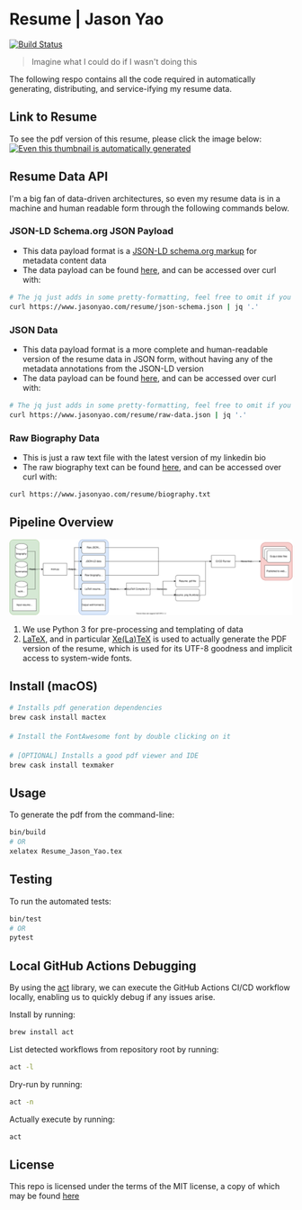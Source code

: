 # Resume | Jason Yao
[![Build Status](https://github.com/JasonYao/resume/actions/workflows/main.yml/badge.svg)](https://github.com/JasonYao/resume/actions/workflows/main.yml)

> Imagine what I could do if I wasn't doing this

The following respo contains all the code required in automatically
generating, distributing, and service-ifying my resume data.

## Link to Resume
To see the pdf version of this resume, please click the image below:
[![Even this thumbnail is automatically generated](https://www.jasonyao.com/resume/Resume_Jason_Yao.png)
](https://www.jasonyao.com/resume/Resume_Jason_Yao.pdf)

## Resume Data API
I'm a big fan of data-driven architectures, so even my resume data is
in a machine and human readable form through the following commands below.

### JSON-LD Schema.org JSON Payload
* This data payload format is a [JSON-LD schema.org markup](https://jsonld.com/person/) for metadata 
     content data
* The data payload can be found [here](https://www.jasonyao.com/resume/json-schema.json), and
  can be accessed over curl with:

```sh
# The jq just adds in some pretty-formatting, feel free to omit if you don't want it
curl https://www.jasonyao.com/resume/json-schema.json | jq '.'
```

### JSON Data
* This data payload format is a more complete and human-readable version of the resume data
  in JSON form, without having any of the metadata annotations from the JSON-LD version
* The data payload can be found [here](https://www.jasonyao.com/resume/raw-data.json), and
  can be accessed over curl with:
```sh
# The jq just adds in some pretty-formatting, feel free to omit if you don't want it
curl https://www.jasonyao.com/resume/raw-data.json | jq '.'
```

### Raw Biography Data
* This is just a raw text file with the latest version of my linkedin bio
* The raw biography text can be found [here](https://www.jasonyao.com/resume/biography.txt), and
  can be accessed over curl with:

```sh
curl https://www.jasonyao.com/resume/biography.txt
```

## Pipeline Overview
![look at all the pwetty lines](docs/img/resume_system_design.svg)

1. We use Python 3 for pre-processing and templating of data
2. [LaTeX](https://www.latex-project.org), and in particular
   [Xe(La)TeX](http://xetex.sourceforge.net/) is used to
   actually generate the PDF version of the resume, which
   is used for its UTF-8 goodness and implicit access to
   system-wide fonts.

## Install (macOS)
```sh
# Installs pdf generation dependencies
brew cask install mactex

# Install the FontAwesome font by double clicking on it

# [OPTIONAL] Installs a good pdf viewer and IDE
brew cask install texmaker
```

## Usage
To generate the pdf from the command-line:
```sh
bin/build
# OR
xelatex Resume_Jason_Yao.tex
```

## Testing
To run the automated tests:
```sh
bin/test
# OR
pytest
```

## Local GitHub Actions Debugging
By using the [act](https://github.com/nektos/act) library, we can execute the GitHub Actions CI/CD workflow
locally, enabling us to quickly debug if any issues arise.

Install by running:
```sh
brew install act
```

List detected workflows from repository root by running:
```sh
act -l
```

Dry-run by running:
```sh
act -n
```

Actually execute by running:
```sh
act
```

## License
This repo is licensed under the terms of the MIT license,
a copy of which may be found [here](LICENSE)
